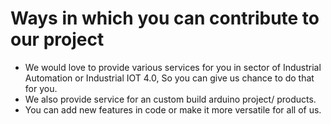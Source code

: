# Ways in which you can contribute to our project
 * We would love to provide various services for you in sector of Industrial Automation or Industrial IOT 4.0, So you can give us chance to do that for you.
 * We also provide service for an custom build arduino project/ products.
 * You can add new features in code or make it more versatile for all of us.
